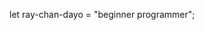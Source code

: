 let ray-chan-dayo = "beginner programmer";
<!---
ray-chan-dayo/ray-chan-dayo is a ✨ special ✨ repository because its `README.md` (this file) appears on your GitHub profile.
You can click the Preview link to take a look at your changes.
--->
